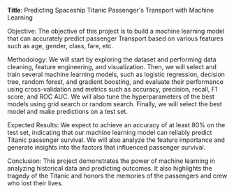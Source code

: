 <b>Title</b>: Predicting Spaceship Titanic Passenger's Transport with Machine Learning

Objective: The objective of this project is to build a machine learning model that can accurately predict passenger Transport based on various features such as age, gender, class, fare, etc.

Methodology: We will start by exploring the dataset and performing data cleaning, feature engineering, and visualization. Then, we will select and train several machine learning models, such as logistic regression, decision tree, random forest, and gradient boosting, and evaluate their performance using cross-validation and metrics such as accuracy, precision, recall, F1 score, and ROC AUC. We will also tune the hyperparameters of the best models using grid search or random search. Finally, we will select the best model and make predictions on a test set.

Expected Results: We expect to achieve an accuracy of at least 80% on the test set, indicating that our machine learning model can reliably predict Titanic passenger survival. We will also analyze the feature importance and generate insights into the factors that influenced passenger survival.

Conclusion: This project demonstrates the power of machine learning in analyzing historical data and predicting outcomes. It also highlights the tragedy of the Titanic and honors the memories of the passengers and crew who lost their lives.
